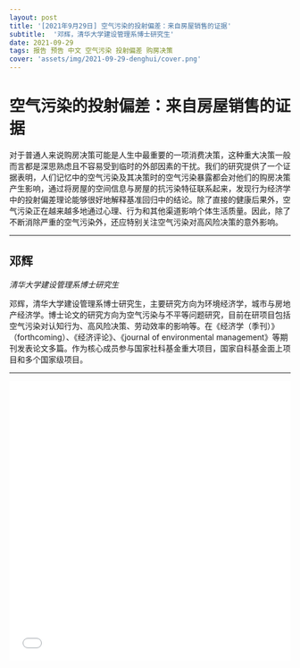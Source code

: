 ```yaml
---
layout: post
title: '[2021年9月29日] 空气污染的投射偏差：来自房屋销售的证据'
subtitle:  '邓辉，清华大学建设管理系博士研究生'
date: 2021-09-29
tags: 报告 预告 中文 空气污染 投射偏差 购房决策
cover: 'assets/img/2021-09-29-denghui/cover.png'
---
```


# 空气污染的投射偏差：来自房屋销售的证据

对于普通人来说购房决策可能是人生中最重要的一项消费决策，这种重大决策一般而言都是深思熟虑且不容易受到临时的外部因素的干扰。我们的研究提供了一个证据表明，人们记忆中的空气污染及其决策时的空气污染暴露都会对他们的购房决策产生影响，通过将房屋的空间信息与房屋的抗污染特征联系起来，发现行为经济学中的投射偏差理论能够很好地解释基准回归中的结论。除了直接的健康后果外，空气污染正在越来越多地通过心理、行为和其他渠道影响个体生活质量。因此，除了不断消除严重的空气污染外，还应特别关注空气污染对高风险决策的意外影响。


----------

## 邓辉

*清华大学建设管理系博士研究生*

邓辉，清华大学建设管理系博士研究生，主要研究方向为环境经济学，城市与房地产经济学。博士论文的研究方向为空气污染与不平等问题研究，目前在研项目包括空气污染对认知行为、高风险决策、劳动效率的影响等。在《经济学（季刊）》（forthcoming）、《经济评论》、《journal of environmental management》等期刊发表论文多篇。作为核心成员参与国家社科基金重大项目，国家自科基金面上项目和多个国家级项目。

-----------

<iframe style="width: 100%;height: 500px;" src="//player.bilibili.com/player.html?aid=293342636&bvid=BV1Cf4y1j7DN&cid=416611583&page=1" scrolling="no" border="0" frameborder="no" framespacing="0" allowfullscreen="true"> </iframe>